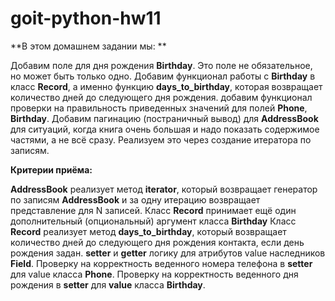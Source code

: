 # goit-python-hw11
**В этом домашнем задании мы:
**

Добавим поле для дня рождения **Birthday**. Это поле не обязательное, но может быть только одно.
Добавим функционал работы с **Birthday** в класс **Record**, а именно функцию **days_to_birthday**, которая возвращает количество дней до следующего дня рождения.
добавим функционал проверки на правильность приведенных значений для полей **Phone**, **Birthday**.
Добавим пагинацию (постраничный вывод) для **AddressBook** для ситуаций, когда книга очень большая и надо показать содержимое частями, а не всё сразу. Реализуем это через создание итератора по записям.


**Критерии приёма:**



**AddressBook** реализует метод **iterator**, который возвращает генератор по записям **AddressBook** и за одну итерацию возвращает представление для N записей.
Класс **Record** принимает ещё один дополнительный (опциональный) аргумент класса **Birthday**
Класс **Record** реализует метод **days_to_birthday**, который возвращает количество дней до следующего дня рождения контакта, если день рождения задан.
**setter** и **getter** логику для атрибутов value наследников **Field**.
Проверку на корректность веденного номера телефона в **setter** для value класса **Phone**.
Проверку на корректность веденного дня рождения в **setter** для **value** класса **Birthday**.
